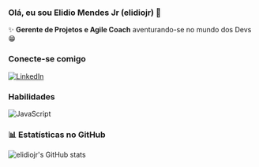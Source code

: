 ### Olá, eu sou Elidio Mendes Jr (elidiojr) 👋

✨ **Gerente de Projetos e Agile Coach** aventurando-se no mundo dos Devs 😁

### **Conecte-se comigo**
[![LinkedIn](https://img.shields.io/badge/LinkedIn-0077B5?style=for-the-badge&logo=linkedin&logoColor=white)](https://www.linkedin.com/in/elidio/)

### Habilidades
![JavaScript](https://img.shields.io/badge/JavaScript-F7DF1E?style=for-the-badge&logo=javascript&logoColor=black)

### 📊 Estatísticas no GitHub
![elidiojr's GitHub stats](https://github-readme-stats.vercel.app/api?username=elidiojr&show_icons=true&theme=dracula)




